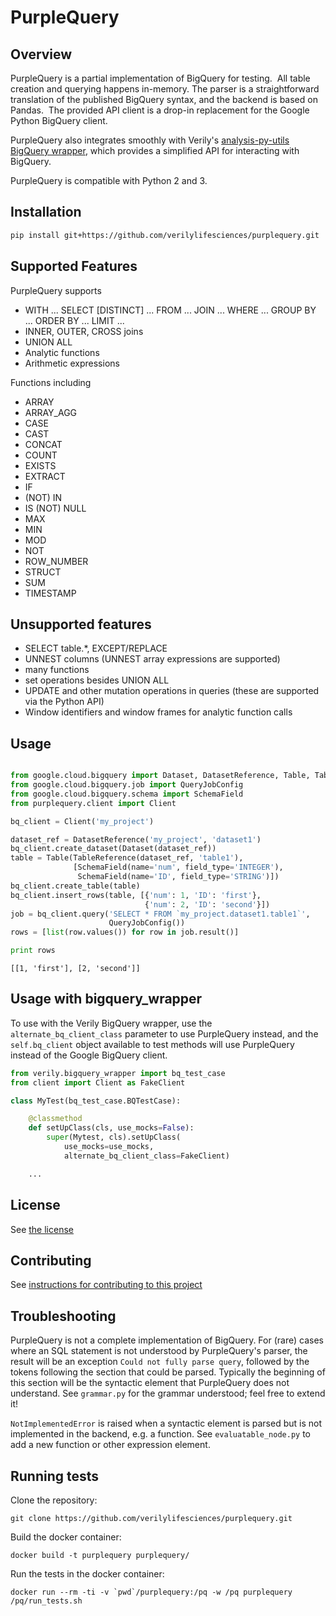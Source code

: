 # PurpleQuery

## Overview

PurpleQuery is a partial implementation of BigQuery for testing.  All
table creation and querying happens in-memory.  The parser is a straightforward
translation of the published BigQuery syntax, and the backend is based on
Pandas.  The provided API client is a drop-in replacement for the Google Python
BigQuery client.

PurpleQuery also integrates smoothly with Verily's [analysis-py-utils BigQuery
wrapper](https://github.com/verilylifesciences/analysis-py-utils/tree/master/verily/bigquery_wrapper),
which provides a simplified API for interacting with BigQuery.

PurpleQuery is compatible with Python 2 and 3.

## Installation

```sh
pip install git+https://github.com/verilylifesciences/purplequery.git
```

## Supported Features
PurpleQuery supports
- WITH ... SELECT [DISTINCT] ... FROM ... JOIN ... WHERE ... GROUP BY ... ORDER BY ... LIMIT ...
- INNER, OUTER, CROSS joins
- UNION ALL
- Analytic functions
- Arithmetic expressions

Functions including
- ARRAY
- ARRAY_AGG
- CASE
- CAST
- CONCAT
- COUNT
- EXISTS
- EXTRACT
- IF
- (NOT) IN
- IS (NOT) NULL
- MAX
- MIN
- MOD
- NOT
- ROW\_NUMBER
- STRUCT
- SUM
- TIMESTAMP

## Unsupported features
- SELECT table.\*, EXCEPT/REPLACE
- UNNEST columns (UNNEST array expressions are supported)
- many functions
- set operations besides UNION ALL
- UPDATE and other mutation operations in queries (these are supported via the
  Python API)
- Window identifiers and window frames for analytic function calls

## Usage

```python

from google.cloud.bigquery import Dataset, DatasetReference, Table, TableReference
from google.cloud.bigquery.job import QueryJobConfig
from google.cloud.bigquery.schema import SchemaField
from purplequery.client import Client

bq_client = Client('my_project')

dataset_ref = DatasetReference('my_project', 'dataset1')
bq_client.create_dataset(Dataset(dataset_ref))
table = Table(TableReference(dataset_ref, 'table1'),
              [SchemaField(name='num', field_type='INTEGER'),
               SchemaField(name='ID', field_type='STRING')])
bq_client.create_table(table)
bq_client.insert_rows(table, [{'num': 1, 'ID': 'first'},
                              {'num': 2, 'ID': 'second'}])
job = bq_client.query('SELECT * FROM `my_project.dataset1.table1`',
                      QueryJobConfig())
rows = [list(row.values()) for row in job.result()]

print rows
```

```
[[1, 'first'], [2, 'second']]
```

## Usage with bigquery\_wrapper

To use with the Verily BigQuery wrapper, use the `alternate_bq_client_class`
parameter to use PurpleQuery instead, and the `self.bq_client` object available
to test methods will use PurpleQuery instead of the Google BigQuery client.


```python
from verily.bigquery_wrapper import bq_test_case
from client import Client as FakeClient

class MyTest(bq_test_case.BQTestCase):

    @classmethod
    def setUpClass(cls, use_mocks=False):
        super(Mytest, cls).setUpClass(
            use_mocks=use_mocks,
            alternate_bq_client_class=FakeClient)

    ...
```

## License

See [the license](LICENSE)

## Contributing

See [instructions for contributing to this project](CONTRIBUTING.md)

## Troubleshooting

PurpleQuery is not a complete implementation of BigQuery.  For (rare) cases
where an SQL statement is not understood by PurpleQuery's parser, the result
will be an exception `Could not fully parse query`, followed by the tokens
following the section that could be parsed.  Typically the beginning of this
section will be the syntactic element that PurpleQuery does not understand.
See `grammar.py` for the grammar understood; feel free to extend it!

`NotImplementedError` is raised when a syntactic element is parsed but is
not implemented in the backend, e.g. a function.  See `evaluatable_node.py` to
add a new function or other expression element.

## Running tests

Clone the repository:
```
git clone https://github.com/verilylifesciences/purplequery.git
```

Build the docker container:
```
docker build -t purplequery purplequery/
```

Run the tests in the docker container:
```
docker run --rm -ti -v `pwd`/purplequery:/pq -w /pq purplequery /pq/run_tests.sh
```
